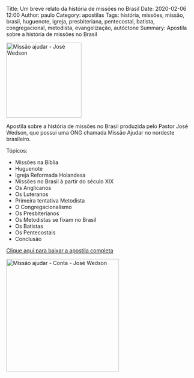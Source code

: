 Title: Um breve relato da história de missões no Brasil
Date: 2020-02-06 12:00
Author: paulo
Category: apostilas
Tags: história, missões, missão, brasil, huguenote, igreja, presbiteriana, pentecostal, batista, congregacional, metodista, evangelização, autóctone
Summary: Apostila sobre a história de missões no Brasil

<img src="{static}/images/outros/missao-ajudar-logo.png" alt="Missão ajudar - José Wedson" style="width: auto; height: 200px; margin: 0 auto;">

Apostila sobre a história de missões no Brasil produzida pelo Pastor José Wedson, que possui uma ONG chamada Missão Ajudar no nordeste brasileiro.

Tópicos:

- Missões na Bíblia
- Huguenote
- Igreja Reformada Holandesa
- Missões no Brasil à partir do século XIX
- Os Anglicanos
- Os Luteranos
- Primeira tentativa Metodista
- O Congregacionalismo
- Os Presbiterianos
- Os Metodistas se fixam no Brasil
- Os Batistas
- Os Pentecostais
- Conclusão


[Clique aqui para baixar a apostila completa](https://www.dropbox.com/s/55aum11wnsnxn6q/Um%20Breve%20Relato%20Da%20Hist%C3%B3ria%20De%20Miss%C3%B5es%20No%20Brasil.pdf?dl=1)

<img src="{static}/images/outros/missao-ajudar-conta.png" alt="Missão ajudar - Conta - José Wedson" style="width: auto; height: 300px; margin: 0 auto;">